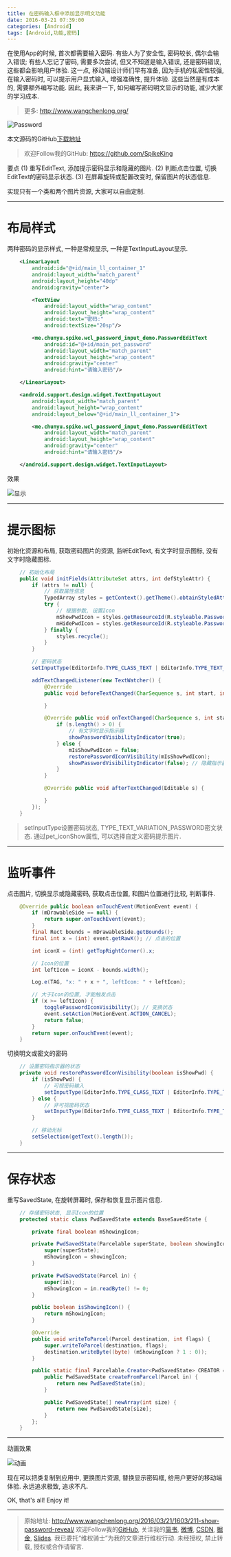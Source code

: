 ```yaml
---
title: 在密码输入框中添加显示明文功能
date: 2016-03-21 07:39:00
categories: [Android]
tags: [Android,功能,密码]
---
```


在使用App的时候, 首次都需要输入密码. 有些人为了安全性, 密码较长, 偶尔会输入错误; 有些人忘记了密码, 需要多次尝试, 但又不知道是输入错误, 还是密码错误, 这些都会影响用户体验. 这一点, 移动端设计师们早有准备, 因为手机的私密性较强, 在输入密码时, 可以提示用户显式输入, 增强准确性, 提升体验. 这些当然是有成本的, 需要额外编写功能. 因此, 我来讲一下, 如何编写密码明文显示的功能, 减少大家的学习成本.

<!-- more -->
> 更多: http://www.wangchenlong.org/

![Password](211-show-password-reveal/password-logo.png)

本文源码的GitHub[下载地址](https://github.com/SpikeKing/wcl-password-input-demo)

> 欢迎Follow我的GitHub: https://github.com/SpikeKing

要点
(1) 重写EditText, 添加提示密码显示和隐藏的图片.
(2) 判断点击位置, 切换EditText的密码显示状态.
(3) 在屏幕旋转或配置改变时, 保留图片的状态信息.

实现只有一个类和两个图片资源, 大家可以自由定制.

---

# 布局样式

两种密码的显示样式, 一种是常规显示, 一种是TextInputLayout显示.
```xml
    <LinearLayout
        android:id="@+id/main_ll_container_1"
        android:layout_width="match_parent"
        android:layout_height="40dp"
        android:gravity="center">

        <TextView
            android:layout_width="wrap_content"
            android:layout_height="wrap_content"
            android:text="密码:"
            android:textSize="20sp"/>

        <me.chunyu.spike.wcl_password_input_demo.PasswordEditText
            android:id="@+id/main_pet_password"
            android:layout_width="match_parent"
            android:layout_height="wrap_content"
            android:gravity="center"
            android:hint="请输入密码"/>

    </LinearLayout>

    <android.support.design.widget.TextInputLayout
        android:layout_width="match_parent"
        android:layout_height="wrap_content"
        android:layout_below="@+id/main_ll_container_1">

        <me.chunyu.spike.wcl_password_input_demo.PasswordEditText
            android:layout_width="match_parent"
            android:layout_height="wrap_content"
            android:gravity="center"
            android:hint="请输入密码"/>

    </android.support.design.widget.TextInputLayout>
```

效果

![显示](211-show-password-reveal/password-input.png)

---

# 提示图标

初始化资源和布局, 获取密码图片的资源, 监听EditText, 有文字时显示图标, 没有文字时隐藏图标.
```java
    // 初始化布局
    public void initFields(AttributeSet attrs, int defStyleAttr) {
        if (attrs != null) {
            // 获取属性信息
            TypedArray styles = getContext().getTheme().obtainStyledAttributes(attrs, R.styleable.PasswordEditText, defStyleAttr, 0);
            try {
                // 根据参数, 设置Icon
                mShowPwdIcon = styles.getResourceId(R.styleable.PasswordEditText_pet_iconShow, mShowPwdIcon);
                mHidePwdIcon = styles.getResourceId(R.styleable.PasswordEditText_pet_iconHide, mHidePwdIcon);
            } finally {
                styles.recycle();
            }
        }

        // 密码状态
        setInputType(EditorInfo.TYPE_CLASS_TEXT | EditorInfo.TYPE_TEXT_VARIATION_PASSWORD);

        addTextChangedListener(new TextWatcher() {
            @Override
            public void beforeTextChanged(CharSequence s, int start, int count, int after) {

            }

            @Override public void onTextChanged(CharSequence s, int start, int before, int count) {
                if (s.length() > 0) {
                    // 有文字时显示指示器
                    showPasswordVisibilityIndicator(true);
                } else {
                    mIsShowPwdIcon = false;
                    restorePasswordIconVisibility(mIsShowPwdIcon);
                    showPasswordVisibilityIndicator(false); // 隐藏指示器
                }
            }

            @Override public void afterTextChanged(Editable s) {

            }
        });
    }
```

> setInputType设置密码状态, TYPE_TEXT_VARIATION_PASSWORD密文状态.
> 通过pet_iconShow属性, 可以选择自定义密码提示图片.

---

# 监听事件

点击图片, 切换显示或隐藏密码, 获取点击位置, 和图片位置进行比较, 判断事件.
```java
    @Override public boolean onTouchEvent(MotionEvent event) {
        if (mDrawableSide == null) {
            return super.onTouchEvent(event);
        }
        final Rect bounds = mDrawableSide.getBounds();
        final int x = (int) event.getRawX(); // 点击的位置

        int iconX = (int) getTopRightCorner().x;

        // Icon的位置
        int leftIcon = iconX - bounds.width();

        Log.e(TAG, "x: " + x + ", leftIcon: " + leftIcon);

        // 大于Icon的位置, 才能触发点击
        if (x >= leftIcon) {
            togglePasswordIconVisibility(); // 变换状态
            event.setAction(MotionEvent.ACTION_CANCEL);
            return false;
        }
        return super.onTouchEvent(event);
    }
```

切换明文或密文的密码
```java
    // 设置密码指示器的状态
    private void restorePasswordIconVisibility(boolean isShowPwd) {
        if (isShowPwd) {
            // 可视密码输入
            setInputType(EditorInfo.TYPE_CLASS_TEXT | EditorInfo.TYPE_TEXT_VARIATION_VISIBLE_PASSWORD);
        } else {
            // 非可视密码状态
            setInputType(EditorInfo.TYPE_CLASS_TEXT | EditorInfo.TYPE_TEXT_VARIATION_PASSWORD);
        }

        // 移动光标
        setSelection(getText().length());
    }
```
---

# 保存状态

重写SavedState, 在旋转屏幕时, 保存和恢复显示图片信息. 
```java
    // 存储密码状态, 显示Icon的位置
    protected static class PwdSavedState extends BaseSavedState {

        private final boolean mShowingIcon;

        private PwdSavedState(Parcelable superState, boolean showingIcon) {
            super(superState);
            mShowingIcon = showingIcon;
        }

        private PwdSavedState(Parcel in) {
            super(in);
            mShowingIcon = in.readByte() != 0;
        }

        public boolean isShowingIcon() {
            return mShowingIcon;
        }

        @Override
        public void writeToParcel(Parcel destination, int flags) {
            super.writeToParcel(destination, flags);
            destination.writeByte((byte) (mShowingIcon ? 1 : 0));
        }

        public static final Parcelable.Creator<PwdSavedState> CREATOR = new Creator<PwdSavedState>() {
            public PwdSavedState createFromParcel(Parcel in) {
                return new PwdSavedState(in);
            }

            public PwdSavedState[] newArray(int size) {
                return new PwdSavedState[size];
            }
        };
    }
```

---

动画效果

![动画](211-show-password-reveal/password-anim.png)

现在可以把类复制到应用中, 更换图片资源, 替换显示密码框, 给用户更好的移动端体验. 永远追求极致, 追求不凡.

OK, that's all! Enjoy it!

---

> 原始地址: 
> http://www.wangchenlong.org/2016/03/21/1603/211-show-password-reveal/
> 欢迎Follow我的[GitHub](https://github.com/SpikeKing), 关注我的[简书](http://www.jianshu.com/users/e2b4dd6d3eb4/latest_articles), [微博](http://weibo.com/u/2852941392), [CSDN](http://blog.csdn.net/caroline_wendy), [掘金](http://gold.xitu.io/#/user/56de98c2f3609a005442ec58), [Slides](https://slides.com/spikeking). 
> 我已委托“维权骑士”为我的文章进行维权行动. 未经授权, 禁止转载, 授权或合作请留言.


